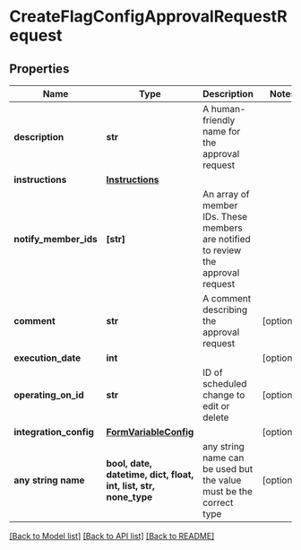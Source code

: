 # CreateFlagConfigApprovalRequestRequest


## Properties
Name | Type | Description | Notes
------------ | ------------- | ------------- | -------------
**description** | **str** | A human-friendly name for the approval request | 
**instructions** | [**Instructions**](Instructions.md) |  | 
**notify_member_ids** | **[str]** | An array of member IDs. These members are notified to review the approval request | 
**comment** | **str** | A comment describing the approval request | [optional] 
**execution_date** | **int** |  | [optional] 
**operating_on_id** | **str** | ID of scheduled change to edit or delete | [optional] 
**integration_config** | [**FormVariableConfig**](FormVariableConfig.md) |  | [optional] 
**any string name** | **bool, date, datetime, dict, float, int, list, str, none_type** | any string name can be used but the value must be the correct type | [optional]

[[Back to Model list]](../README.md#documentation-for-models) [[Back to API list]](../README.md#documentation-for-api-endpoints) [[Back to README]](../README.md)


